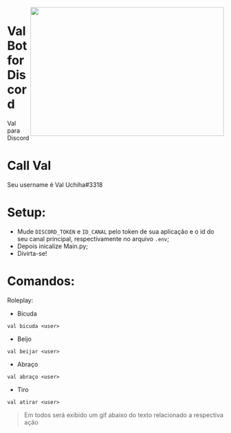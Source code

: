 <img align="right" class = "img" src="https://static.wikia.nocookie.net/naruto/images/5/5a/Naori.png/revision/latest?cb=20150404200700&path-prefix=pt-br" height=300px width=450px/>

# Val Bot for Discord
Val para Discord

# Call Val
Seu username é Val Uchiha#3318

# Setup:

- Mude `DISCORD_TOKEN` e `ID_CANAL` pelo token de sua aplicação e o id do seu canal principal, respectivamente no arquivo `.env`;
- Depois inicalize Main.py; 
- Divirta-se!

# Comandos:

Roleplay:

* Bicuda
```
val bicuda <user>
```

* Beijo
```
val beijar <user>
```

* Abraço
```
val abraço <user>
```

* Tiro
```
val atirar <user>
```

> Em todos será exibido um gif abaixo do texto relacionado a respectiva ação
